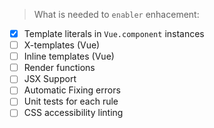 > What is needed to `enabler` enhacement:


- [x] Template literals in `Vue.component` instances
- [ ] X-templates (Vue)
- [ ] Inline templates (Vue)
- [ ] Render functions
- [ ] JSX Support
- [ ] Automatic Fixing errors
- [ ] Unit tests for each rule
- [ ] CSS accessibility linting
